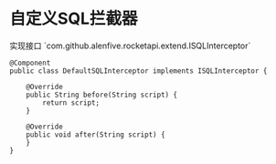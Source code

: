 # 自定义SQL拦截器

实现接口 \`com.github.alenfive.rocketapi.extend.ISQLInterceptor\`

```
@Component
public class DefaultSQLInterceptor implements ISQLInterceptor {

    @Override
    public String before(String script) {
        return script;
    }

    @Override
    public void after(String script) {
    }
}

```
